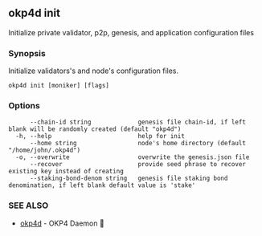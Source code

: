 ## okp4d init

Initialize private validator, p2p, genesis, and application configuration files

### Synopsis

Initialize validators's and node's configuration files.

```
okp4d init [moniker] [flags]
```

### Options

```
      --chain-id string             genesis file chain-id, if left blank will be randomly created (default "okp4d")
  -h, --help                        help for init
      --home string                 node's home directory (default "/home/john/.okp4d")
  -o, --overwrite                   overwrite the genesis.json file
      --recover                     provide seed phrase to recover existing key instead of creating
      --staking-bond-denom string   genesis file staking bond denomination, if left blank default value is 'stake'
```

### SEE ALSO

* [okp4d](okp4d.md)	 - OKP4 Daemon 👹
